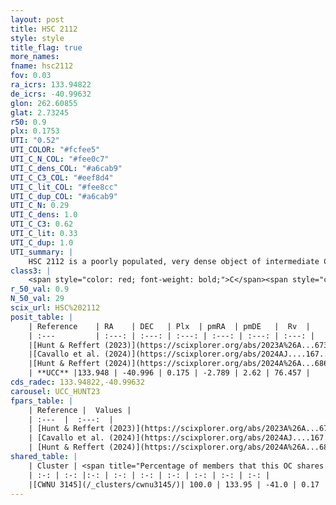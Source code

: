 ```yaml
---
layout: post
title: HSC 2112
style: style
title_flag: true
more_names: 
fname: hsc2112
fov: 0.03
ra_icrs: 133.94822
de_icrs: -40.99632
glon: 262.60855
glat: 2.73245
r50: 0.9
plx: 0.1753
UTI: "0.52"
UTI_COLOR: "#fcfee5"
UTI_C_N_COL: "#fee0c7"
UTI_C_dens_COL: "#a6cab9"
UTI_C_C3_COL: "#eef8d4"
UTI_C_lit_COL: "#fee8cc"
UTI_C_dup_COL: "#a6cab9"
UTI_C_N: 0.29
UTI_C_dens: 1.0
UTI_C_C3: 0.62
UTI_C_lit: 0.33
UTI_C_dup: 1.0
UTI_summary: |
    HSC 2112 is a poorly populated, very dense object of intermediate C3 quality. It was recently reported in the literature. This object shares a large percentage of members with a later reported entry.
class3: |
    <span style="color: red; font-weight: bold;">C</span><span style="color: green; font-weight: bold;">A</span>
r_50_val: 0.9
N_50_val: 29
scix_url: HSC%202112
posit_table: |
    | Reference    | RA    | DEC   | Plx  | pmRA  | pmDE   |  Rv  |
    | :---         | :---: | :---: | :---: | :---: | :---: | :---: |
    |[Hunt & Reffert (2023)](https://scixplorer.org/abs/2023A%26A...673A.114H) | 133.947 | -40.996 | 0.16 | -2.787 | 2.631 | 81.013 |
    |[Cavallo et al. (2024)](https://scixplorer.org/abs/2024AJ....167...12C) | 133.939 | -40.995 | 0.16 | -- | -- | -- |
    |[Hunt & Reffert (2024)](https://scixplorer.org/abs/2024A%26A...686A..42H) | 133.947 | -40.996 | 0.16 | -2.787 | 2.631 | 81.013 |
    | **UCC** |133.948 | -40.996 | 0.175 | -2.789 | 2.62 | 76.457 | 
cds_radec: 133.94822,-40.99632
carousel: UCC_HUNT23
fpars_table: |
    | Reference |  Values |
    | :---  |  :---:  |
    | [Hunt & Reffert (2023)](https://scixplorer.org/abs/2023A%26A...673A.114H) | `AV50=3.957, diffAV50=2.049, MOD50=13.768, logAge50=8.019` |
    | [Cavallo et al. (2024)](https://scixplorer.org/abs/2024AJ....167...12C) | `AV50=3.17, dMod50=13.0, logAge50=8.59, [Fe/H]50=0.57` |
    | [Hunt & Reffert (2024)](https://scixplorer.org/abs/2024A%26A...686A..42H) | `MassJ=1238.03` |
shared_table: |
    | Cluster | <span title="Percentage of members that this OC shares with the ones listed">%</span>   | RA   | DEC   | Plx   | pmRA  | pmDE  | Rv | UTI |
    | :-: | :-: |:-: | :-: | :-: | :-: | :-: | :-: | :-: |
    |[CWNU 3145](/_clusters/cwnu3145/)| 100.0 | 133.95 | -41.0 | 0.17 | -2.77 | 2.62 | 71.87 |0.22 |
---
```

